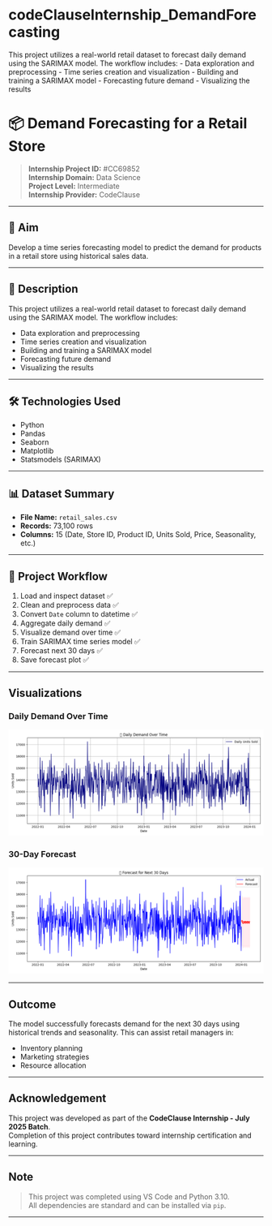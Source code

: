 # codeClauseInternship_DemandForecasting
This project utilizes a real-world retail dataset to forecast daily demand using the SARIMAX model. The workflow includes:  - Data exploration and preprocessing - Time series creation and visualization - Building and training a SARIMAX model - Forecasting future demand - Visualizing the results
# 📦 Demand Forecasting for a Retail Store

> **Internship Project ID:** #CC69852  
> **Internship Domain:** Data Science  
> **Project Level:** Intermediate  
> **Internship Provider:** CodeClause  

---

## 🎯 Aim

Develop a time series forecasting model to predict the demand for products in a retail store using historical sales data.

---

## 📄 Description

This project utilizes a real-world retail dataset to forecast daily demand using the SARIMAX model. The workflow includes:

- Data exploration and preprocessing
- Time series creation and visualization
- Building and training a SARIMAX model
- Forecasting future demand
- Visualizing the results

---

## 🛠️ Technologies Used

- Python 
- Pandas  
- Seaborn  
- Matplotlib  
- Statsmodels (SARIMAX)

---

## 📊 Dataset Summary

- **File Name:** `retail_sales.csv`  
- **Records:** 73,100 rows  
- **Columns:** 15 (Date, Store ID, Product ID, Units Sold, Price, Seasonality, etc.)

---

## 🚀 Project Workflow

1. Load and inspect dataset ✅  
2. Clean and preprocess data ✅  
3. Convert `Date` column to datetime ✅  
4. Aggregate daily demand ✅  
5. Visualize demand over time ✅  
6. Train SARIMAX time series model ✅  
7. Forecast next 30 days ✅  
8. Save forecast plot ✅

---

##  Visualizations

### Daily Demand Over Time

![Daily Demand](daily_demand_timeseries.png)

### 30-Day Forecast

![Forecast](forecast_30_days.png)

---

##  Outcome

The model successfully forecasts demand for the next 30 days using historical trends and seasonality. This can assist retail managers in:

- Inventory planning  
- Marketing strategies  
- Resource allocation  

---

##  Acknowledgement

This project was developed as part of the **CodeClause Internship - July 2025 Batch**.  
Completion of this project contributes toward internship certification and learning.

---

##  Note

> This project was completed using VS Code and Python 3.10.  
> All dependencies are standard and can be installed via `pip`.

---



